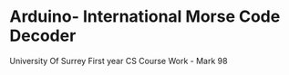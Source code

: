 # Arduino- International Morse Code Decoder
University Of Surrey First year CS Course Work - Mark 98
